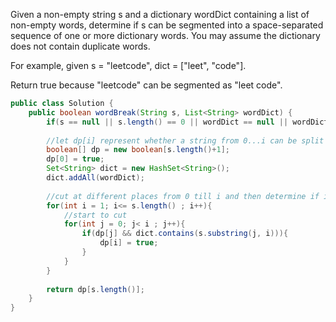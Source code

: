 Given a non-empty string s and a dictionary wordDict containing a list of non-empty words, determine if s can be segmented into a space-separated sequence of one or more dictionary words. You may assume the dictionary does not contain duplicate words.

For example, given
s = "leetcode",
dict = ["leet", "code"].

Return true because "leetcode" can be segmented as "leet code".

```java
public class Solution {
    public boolean wordBreak(String s, List<String> wordDict) {
        if(s == null || s.length() == 0 || wordDict == null || wordDict.size() == 0) return false;
        
        //let dp[i] represent whether a string from 0...i can be split into multiple words having all words in dict 
        boolean[] dp = new boolean[s.length()+1];
        dp[0] = true;
        Set<String> dict = new HashSet<String>();
        dict.addAll(wordDict);
        
        //cut at different places from 0 till i and then determine if it can be split
        for(int i = 1; i<= s.length() ; i++){
            //start to cut
            for(int j = 0; j< i ; j++){
                if(dp[j] && dict.contains(s.substring(j, i))){
                    dp[i] = true;
                }
            }
        }
        
        return dp[s.length()];
    }
}
```
